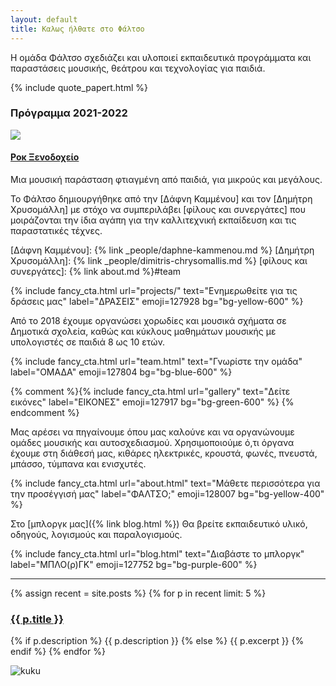 ```yaml
---
layout: default
title: Καλως ήλθατε στο Φάλτσο
---
```


<section class="prologue flex flex-wrap flex-col md:flex-row justify-between items-stretch space-y-10 md:space-y-0  md:space-x-10  mb-10">

<div class="flex-1 border-0 flex items-stretch ">

<div class="flex flex-col">
<p>Η ομάδα Φάλτσο σχεδιάζει και υλοποιεί εκπαιδευτικά προγράμματα και παραστάσεις μουσικής, θεάτρου και τεχνολογίας για παιδιά. </p>

{% include quote_papert.html %}

</div>
</div>

<div class="flex-1 p-5 bg-purple-50 border-4 border-purple-400 border-double shadow-lg">
	<h3 class="text-purple-600 text-sm mt-0">Πρόγραμμα 2021-2022</h3>
	<div style="">
		<a href="{% post_url 2021-08-05-rock-hotel %}"><img src="/projects/rock-hotel/hauntedhotel-384.png" /></a>
		<div style="" class="py-3">
			<h4 class="inline-block mt-0 bg-white ring-0 ring-gray-200 p-1"><a href="{% post_url 2021-08-05-rock-hotel %}">Ροκ Ξενοδοχείο</a></h4>
			<span class="block bg-white  ring-0 ring-gray-200  p-1">Μια μουσική παράσταση φτιαγμένη από παιδιά, για μικρούς και μεγάλους.</span>
		</div>
	</div>
</div>
</section>


Το Φάλτσο δημιουργήθηκε από την [Δάφνη Καμμένου] και τον [Δημήτρη Χρυσομάλλη] με στόχο να συμπεριλάβει [φίλους και συνεργάτες] που μοιράζονται την ίδια αγάπη για την καλλιτεχνική εκπαίδευση και τις παραστατικές τέχνες.    

[Δάφνη Καμμένου]: {% link _people/daphne-kammenou.md %}
[Δημήτρη Χρυσομάλλη]: {% link _people/dimitris-chrysomallis.md %}
[φίλους και συνεργάτες]: {% link about.md %}#team

{% include fancy_cta.html url="projects/" text="Ενημερωθείτε για τις δράσεις μας" label="ΔΡΑΣΕΙΣ" emoji=127928 bg="bg-yellow-600" %}

Από το 2018 έχουμε οργανώσει χορωδίες και μουσικά σχήματα σε Δημοτικά σχολεία, καθώς και κύκλους μαθημάτων μουσικής με υπολογιστές σε παιδιά 8 ως 10 ετών.

{% include fancy_cta.html url="team.html" text="Γνωρίστε την ομάδα" label="ΟΜΑΔΑ" emoji=127804 bg="bg-blue-600" %}

{% comment %}{% include fancy_cta.html url="gallery" text="Δείτε εικόνες" label="ΕΙΚΟΝΕΣ" emoji=127917 bg="bg-green-600" %}
{% endcomment %}

Μας αρέσει να πηγαίνουμε όπου μας καλούνε και να οργανώνουμε ομάδες μουσικής και αυτοσχεδιασμού. Χρησιμοποιούμε ό,τι όργανα έχουμε στη διάθεσή μας, κιθάρες ηλεκτρικές, κρουστά, φωνές, πνευστά, μπάσσο, τύμπανα και ενισχυτές. 

{% include fancy_cta.html url="about.html" text="Μάθετε περισσότερα για την προσέγγισή μας" label="ΦΑΛΤΣΟ;" emoji=128007 bg="bg-yellow-400" %}

Στο [μπλοργκ μας]({% link blog.html %}) Θα βρείτε εκπαιδευτικό υλικό, οδηγούς, λογισμούς και παραλογισμούς.


{% include fancy_cta.html url="blog.html" text="Διαβάστε το μπλοργκ" label="ΜΠΛΟ(ρ)ΓΚ" emoji=127752 bg="bg-purple-600" %}

<hr/>

<section class="recent-posts">

{% assign recent = site.posts %}
{% for p in recent limit: 5  %}

<h3><a href="{{ p.url }}">{{ p.title }}</a></h3>
{% if p.description %}
{{ p.description }}
{% else %}
{{ p.excerpt }}
{% endif %}
<!--{{ p.tags | array_to_sentence_string }}-->
{% endfor %}

</section>

![kuku](/assets/img/kuku.gif)

